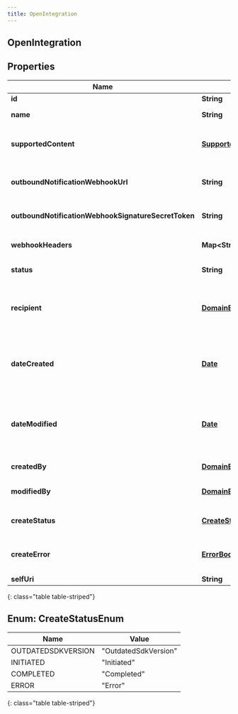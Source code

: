 ```yaml
---
title: OpenIntegration
---
```


## OpenIntegration

## Properties

| Name                                                | Type                                                                               | Description                                                                                                                      | Notes      |
| --------------------------------------------------- | ---------------------------------------------------------------------------------- | -------------------------------------------------------------------------------------------------------------------------------- | ---------- |
| **id**                                              | <!----><!---->**String**<!---->                                                    | A unique Integration Id.                                                                                                         |            |
| **name**                                            | <!----><!---->**String**<!---->                                                    | The name of the Open messaging integration.                                                                                      |            |
| **supportedContent**                                | <!----><!---->[**SupportedContentReference**](SupportedContentReference.md)<!----> | Defines the SupportedContent profile configured for an integration                                                               | [optional] |
| **outboundNotificationWebhookUrl**                  | <!----><!---->**String**<!---->                                                    | The outbound notification webhook URL for the Open messaging integration.                                                        |            |
| **outboundNotificationWebhookSignatureSecretToken** | <!----><!---->**String**<!---->                                                    | The outbound notification webhook signature secret token.                                                                        |            |
| **webhookHeaders**                                  | <!----><!---->**Map&lt;String, String&gt;**<!---->                                 | The user specified headers for the Open messaging integration.                                                                   | [optional] |
| **status**                                          | <!----><!---->**String**<!---->                                                    | The status of the Open Integration                                                                                               | [optional] |
| **recipient**                                       | <!----><!---->[**DomainEntityRef**](DomainEntityRef.md)<!---->                     | The recipient associated to the Open messaging Integration. This recipient is used to associate a flow to an integration         | [optional] |
| **dateCreated**                                     | <!----><!---->[**Date**](Date.md)<!---->                                           | Date this Integration was created. Date time is represented as an ISO-8601 string. For example: yyyy-MM-ddTHH:mm:ss[.mmm]Z       | [optional] |
| **dateModified**                                    | <!----><!---->[**Date**](Date.md)<!---->                                           | Date this Integration was last modified. Date time is represented as an ISO-8601 string. For example: yyyy-MM-ddTHH:mm:ss[.mmm]Z | [optional] |
| **createdBy**                                       | <!----><!---->[**DomainEntityRef**](DomainEntityRef.md)<!---->                     | User reference that created this Integration                                                                                     | [optional] |
| **modifiedBy**                                      | <!----><!---->[**DomainEntityRef**](DomainEntityRef.md)<!---->                     | User reference that last modified this Integration                                                                               | [optional] |
| **createStatus**                                    | [**CreateStatusEnum**](#CreateStatusEnum)<!---->                                   | Status of asynchronous create operation                                                                                          | [optional] |
| **createError**                                     | <!----><!---->[**ErrorBody**](ErrorBody.md)<!---->                                 | Error information returned, if createStatus is set to Error                                                                      | [optional] |
| **selfUri**                                         | <!----><!---->**String**<!---->                                                    | The URI for this object                                                                                                          | [optional] |

{: class="table table-striped"}

<a name="CreateStatusEnum"></a>

## Enum: CreateStatusEnum

| Name               | Value                          |
| ------------------ | ------------------------------ |
| OUTDATEDSDKVERSION | &quot;OutdatedSdkVersion&quot; |
| INITIATED          | &quot;Initiated&quot;          |
| COMPLETED          | &quot;Completed&quot;          |
| ERROR              | &quot;Error&quot;              |

{: class="table table-striped"}
